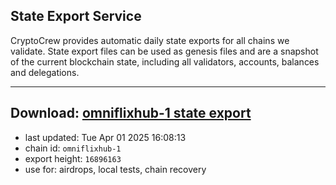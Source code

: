 ## State Export Service
CryptoCrew provides automatic daily state exports for all chains we validate. State export files can be used as genesis files and are a snapshot of the current blockchain state, including all validators, accounts, balances and delegations.

---
**Download: [omniflixhub-1 state export](https://dl-eu2.ccvalidators.com/SERVICE/omniflixhub/omniflixhub-1_export_16896163.json)**
---

- last updated: Tue Apr 01 2025 16:08:13
- chain id: `omniflixhub-1`
- export height: `16896163`
- use for: airdrops, local tests, chain recovery
